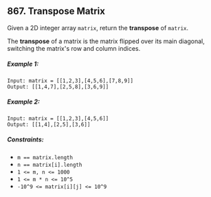 ## 867. Transpose Matrix

Given a 2D integer array ```matrix```, return the **transpose** of ```matrix```.

The **transpose** of a matrix is the matrix flipped over its main diagonal, switching the matrix's row and column indices.

##### Example 1:
```
Input: matrix = [[1,2,3],[4,5,6],[7,8,9]]
Output: [[1,4,7],[2,5,8],[3,6,9]]
```
##### Example 2:
```
Input: matrix = [[1,2,3],[4,5,6]]
Output: [[1,4],[2,5],[3,6]]
```
##### Constraints:

* ```m == matrix.length```
* ```n == matrix[i].length```
* ```1 <= m, n <= 1000```
* ```1 <= m * n <= 10^5```
* ```-10^9 <= matrix[i][j] <= 10^9```